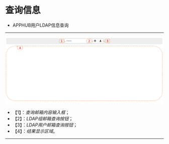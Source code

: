 # 查询信息


* APPHUB用户LDAP信息查询


---


![](assets/61_01.png)

* 【1】：*查询邮箱内容输入框*；
* 【2】：*LDAP组邮箱查询按钮*；
* 【3】：*LDAP用户邮箱查询按钮*；
* 【4】：*结果显示区域*。

---
